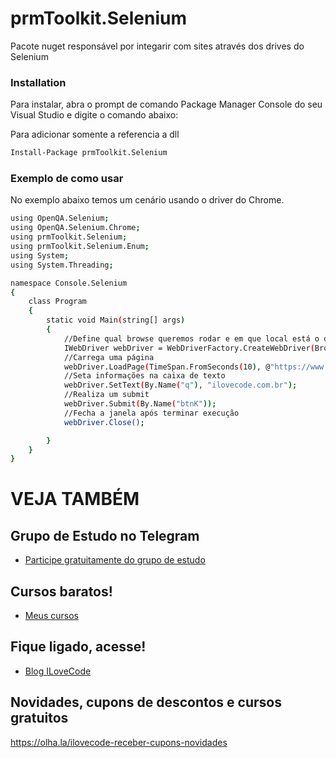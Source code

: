 # prmToolkit.Selenium
Pacote nuget responsável por integarir com sites através dos drives do Selenium

### Installation

Para instalar, abra o prompt de comando Package Manager Console do seu Visual Studio e digite o comando abaixo:

Para adicionar somente a referencia a dll
```sh
Install-Package prmToolkit.Selenium 
```
### Exemplo de como usar
No exemplo abaixo temos um cenário usando o driver do Chrome.

```sh
using OpenQA.Selenium;
using OpenQA.Selenium.Chrome;
using prmToolkit.Selenium;
using prmToolkit.Selenium.Enum;
using System;
using System.Threading;

namespace Console.Selenium
{
    class Program
    {
        static void Main(string[] args)
        {
            //Define qual browse queremos rodar e em que local está o drive do mesmo, também é possível definir se irá rodar todo processo em background.
            IWebDriver webDriver = WebDriverFactory.CreateWebDriver(Browser.Chrome, @"C:\_Paulo\POCs\Selenium\driver");
            //Carrega uma página
            webDriver.LoadPage(TimeSpan.FromSeconds(10), @"https://www.google.com");
            //Seta informações na caixa de texto
            webDriver.SetText(By.Name("q"), "ilovecode.com.br");
            //Realiza um submit
            webDriver.Submit(By.Name("btnK"));
            //Fecha a janela após terminar execução
            webDriver.Close();

        }
    }
}
```

# VEJA TAMBÉM
## Grupo de Estudo no Telegram
- [Participe gratuitamente do grupo de estudo](https://t.me/blogilovecode)

## Cursos baratos!
- [Meus cursos](https://olha.la/udemy)

## Fique ligado, acesse!
- [Blog ILoveCode](https://ilovecode.com.br)

## Novidades, cupons de descontos e cursos gratuitos
https://olha.la/ilovecode-receber-cupons-novidades
